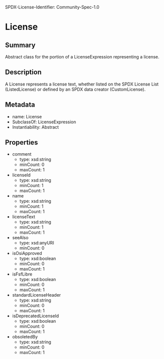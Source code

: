SPDX-License-Identifier: Community-Spec-1.0

# License

## Summary

Abstract class for the portion of a LicenseExpression representing a license.

## Description

A License represents a license text, whether listed on the SPDX License List
(ListedLicense) or defined by an SPDX data creator (CustomLicense).

## Metadata

- name: License
- SubclassOf: LicenseExpression
- Instantiability: Abstract

## Properties

- comment
  - type: xsd:string
  - minCount: 0
  - maxCount: 1
- licenseId
  - type: xsd:string
  - minCount: 1
  - maxCount: 1
- name
  - type: xsd:string
  - minCount: 1
  - maxCount: 1
- licenseText
  - type: xsd:string
  - minCount: 1
  - maxCount: 1
- seeAlso
  - type: xsd:anyURI
  - minCount: 0
- isOsiApproved
  - type: xsd:boolean
  - minCount: 0
  - maxCount: 1
- isFsfLibre
  - type: xsd:boolean
  - minCount: 0
  - maxCount: 1
- standardLicenseHeader
  - type: xsd:string
  - minCount: 0
  - maxCount: 1
- isDeprecatedLicenseId
  - type: xsd:boolean
  - minCount: 0
  - maxCount: 1
- obsoletedBy
  - type: xsd:string
  - minCount: 0
  - maxCount: 1
